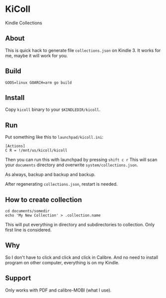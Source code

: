 # KiColl

Kindle Collections

## About

This is quick hack to generate file `collections.json` on Kindle 3.  It works
for me, maybe it will work for you.

## Build

    GOOS=linux GOARCH=arm go build

## Install

Copy `kicoll` binary to your `$KINDLEDIR/kicoll`.

## Run

Put something like this to `launchpad/kicoll.ini`:

    [Actions]
    C R = !/mnt/us/kicoll/kicoll

Then you can run this with launchpad by pressing `shift c r` This will scan
your `documents` directory and overwrite `system/collections.json`.

As always, backup and backup and backup.

After regenerating `collections.json`, restart is needed.

## How to create collection

    cd documents/somedir
    echo 'My New Collection' > .collection.name

This will put everything in directory and subdirectories to collection.
Only first line is considered.

## Why

So I don't have to click and click and click in Calibre.  And no need to
install program on other computer, everything is on my Kindle.

## Support

Only works with PDF and calibre-MOBI (what I use).
